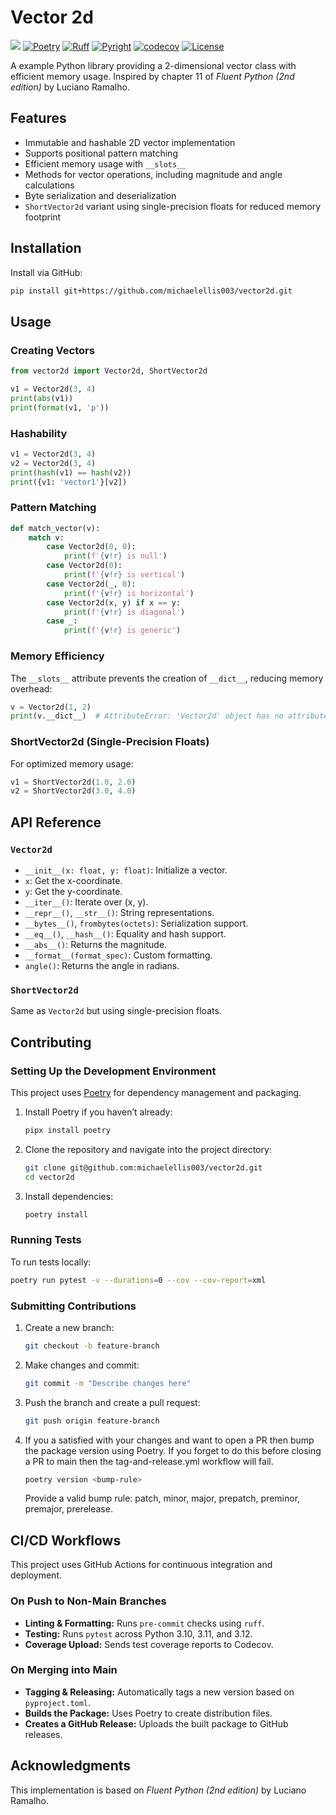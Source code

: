 # Vector 2d

[![](https://img.shields.io/badge/Python-3.10|3.11|3.12-blue)](https://www.python.org)
[![Poetry](https://img.shields.io/endpoint?url=https://python-poetry.org/badge/v0.json)](https://python-poetry.org/)
[![Ruff](https://img.shields.io/endpoint?url=https://raw.githubusercontent.com/astral-sh/ruff/main/assets/badge/v2.json)](https://github.com/astral-sh/ruff)
[![Pyright](https://img.shields.io/badge/Pyright-enabled-brightgreen)](https://github.com/microsoft/pyright)
[![codecov](https://codecov.io/gh/michaelellis003/vector2d/graph/badge.svg?token=C2HWA2FGQB)](https://codecov.io/gh/michaelellis003/vector2d)
[![License](https://img.shields.io/github/license/michaelellis003/python-package-template)](https://github.com/michaelellis003/python-package-template/blob/main/LICENSE)

A example Python library providing a 2-dimensional vector class with efficient memory usage. Inspired by chapter 11 of *Fluent Python (2nd edition)* by Luciano Ramalho.

## Features

- Immutable and hashable 2D vector implementation
- Supports positional pattern matching
- Efficient memory usage with `__slots__`
- Methods for vector operations, including magnitude and angle calculations
- Byte serialization and deserialization
- `ShortVector2d` variant using single-precision floats for reduced memory footprint

## Installation

Install via GitHub:

```sh
pip install git+https://github.com/michaelellis003/vector2d.git
```

## Usage

### Creating Vectors

```python
from vector2d import Vector2d, ShortVector2d

v1 = Vector2d(3, 4)
print(abs(v1))
print(format(v1, 'p'))
```

### Hashability

```python
v1 = Vector2d(3, 4)
v2 = Vector2d(3, 4)
print(hash(v1) == hash(v2))
print({v1: 'vector1'}[v2])
```

### Pattern Matching

```python
def match_vector(v):
    match v:
        case Vector2d(0, 0):
            print(f'{v!r} is null')
        case Vector2d(0):
            print(f'{v!r} is vertical')
        case Vector2d(_, 0):
            print(f'{v!r} is horizontal')
        case Vector2d(x, y) if x == y:
            print(f'{v!r} is diagonal')
        case _:
            print(f'{v!r} is generic')
```

### Memory Efficiency

The `__slots__` attribute prevents the creation of `__dict__`, reducing memory overhead:

```python
v = Vector2d(1, 2)
print(v.__dict__)  # AttributeError: 'Vector2d' object has no attribute '__dict__'
```

### ShortVector2d (Single-Precision Floats)

For optimized memory usage:

```python
v1 = ShortVector2d(1.0, 2.0)
v2 = ShortVector2d(3.0, 4.0)
```

## API Reference

### `Vector2d`

- `__init__(x: float, y: float)`: Initialize a vector.
- `x`: Get the x-coordinate.
- `y`: Get the y-coordinate.
- `__iter__()`: Iterate over (x, y).
- `__repr__()`, `__str__()`: String representations.
- `__bytes__()`, `frombytes(octets)`: Serialization support.
- `__eq__()`, `__hash__()`: Equality and hash support.
- `__abs__()`: Returns the magnitude.
- `__format__(format_spec)`: Custom formatting.
- `angle()`: Returns the angle in radians.

### `ShortVector2d`

Same as `Vector2d` but using single-precision floats.

## Contributing

### Setting Up the Development Environment

This project uses [Poetry](https://python-poetry.org/) for dependency management and packaging.

1. Install Poetry if you haven’t already:

   ```sh
   pipx install poetry
   ```

2. Clone the repository and navigate into the project directory:

   ```sh
   git clone git@github.com:michaelellis003/vector2d.git
   cd vector2d
   ```

3. Install dependencies:

   ```sh
   poetry install
   ```

### Running Tests

To run tests locally:

```sh
poetry run pytest -v --durations=0 --cov --cov-report=xml
```

### Submitting Contributions

1. Create a new branch:

   ```sh
   git checkout -b feature-branch
   ```

2. Make changes and commit:

   ```sh
   git commit -m "Describe changes here"
   ```

3. Push the branch and create a pull request:

   ```sh
   git push origin feature-branch
   ```

4. If you a satisfied with your changes and want to open a PR then bump the
package version using Poetry. If you forget to do this before closing a PR
to main then the tag-and-release.yml workflow will fail.

   ```sh
   poetry version <bump-rule>
   ```

   Provide a valid bump rule: patch, minor, major, prepatch, preminor, premajor, prerelease.

## CI/CD Workflows

This project uses GitHub Actions for continuous integration and deployment.

### On Push to Non-Main Branches

- **Linting & Formatting:** Runs `pre-commit` checks using `ruff`.
- **Testing:** Runs `pytest` across Python 3.10, 3.11, and 3.12.
- **Coverage Upload:** Sends test coverage reports to Codecov.

### On Merging into Main

- **Tagging & Releasing:** Automatically tags a new version based on `pyproject.toml`.
- **Builds the Package:** Uses Poetry to create distribution files.
- **Creates a GitHub Release:** Uploads the built package to GitHub releases.

## Acknowledgments

This implementation is based on *Fluent Python (2nd edition)* by Luciano Ramalho.
